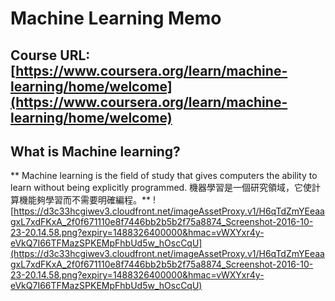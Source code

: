 # Machine Learning Memo
## Course URL: [https://www.coursera.org/learn/machine-learning/home/welcome](https://www.coursera.org/learn/machine-learning/home/welcome)
## What is Machine learning?
** Machine learning is the field of study that gives computers the ability to learn without being explicitly programmed.
機器學習是一個研究領域，它使計算機能夠學習而不需要明確編程。**
![https://d3c33hcgiwev3.cloudfront.net/imageAssetProxy.v1/H6qTdZmYEeaagxL7xdFKxA_2f0f671110e8f7446bb2b5b2f75a8874_Screenshot-2016-10-23-20.14.58.png?expiry=1488326400000&hmac=vWXYxr4y-eVkQ7I66TFMazSPKEMpFhbUd5w_hOscCqU](https://d3c33hcgiwev3.cloudfront.net/imageAssetProxy.v1/H6qTdZmYEeaagxL7xdFKxA_2f0f671110e8f7446bb2b5b2f75a8874_Screenshot-2016-10-23-20.14.58.png?expiry=1488326400000&hmac=vWXYxr4y-eVkQ7I66TFMazSPKEMpFhbUd5w_hOscCqU)